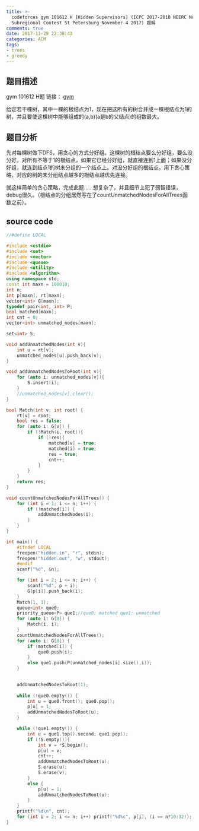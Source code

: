```yaml
---
title: >-
  codeforces gym 101612 H [Hidden Supervisors] (ICPC 2017-2018 NEERC Northern
  Subregional Contest St Petersburg November 4 2017) 题解
comments: true
date: 2017-11-29 22:38:43
categories: ACM
tags:
- trees
- greedy
---
```

## 题目描述
gym 101612 H题
链接： [gym](http://codeforces.com/gym/101612)


给定若干棵树，其中一棵的根结点为1，现在把这所有的树合并成一棵根结点为1的树，并且要使这棵树中能够组成的(a,b)(a是b的父结点)的组数最大。


<!-- more -->

## 题目分析

先对每棵树做下DFS，用贪心的方式分好组。这棵树的根结点要么分好组，要么没分好。对所有不等于1的根结点，如果它已经分好组，就直接连到1上面；如果没分好组，就连到结点1的树未分组的一个结点上。对没分好组的根结点，用下贪心策略，对应的树的未分组结点越多的根结点越优先连接。

就这样简单的贪心策略，完成此题……想复杂了，并且细节上犯了弱智错误，debug很久。（根结点的分组居然写在了countUnmatchedNodesForAllTrees函数之前）。



## source code
```c++
//#define LOCAL

#include <cstdio>
#include <set>
#include <vector>
#include <queue>
#include <utility>
#include <algorithm>
using namespace std;
const int maxn = 100010;
int n;
int p[maxn], rt[maxn];
vector<int> G[maxn];
typedef pair<int, int> P;
bool matched[maxn];
int cnt = 0;
vector<int> unmatched_nodes[maxn];

set<int> S;

void addUnmatchedNodes(int v){
    int u = rt[v];
    unmatched_nodes[u].push_back(v);
}

void addUnmatchedNodesToRoot(int v){
    for (auto i: unmatched_nodes[v]){
        S.insert(i);
    }
    //unmatched_nodes[v].clear();
}

bool Match(int v, int root) {
    rt[v] = root;
    bool res = false;
    for (auto i: G[v]) {
        if (!Match(i, root)){
            if (!res){
                matched[v] = true;
                matched[i] = true;
                res = true;
                cnt++;
            }
        }
    }
    return res;
}

void countUnmatchedNodesForAllTrees() {
    for (int i = 1; i <= n; i++) {
        if (!matched[i]) {
            addUnmatchedNodes(i);
        }
    }
}

int main() {
    #ifndef LOCAL
    freopen("hidden.in", "r", stdin);
    freopen("hidden.out", "w", stdout);
    #endif
    scanf("%d", &n);

    for (int i = 2; i <= n; i++) {
        scanf("%d", p + i);
        G[p[i]].push_back(i);
    }
    Match(1, 1);
    queue<int> que0;
    priority_queue<P> que1;//que0: matched que1: unmatched
	for (auto i: G[0]) {
		Match(i, i);
	}
	countUnmatchedNodesForAllTrees();
    for (auto i: G[0]) {
        if (matched[i]) {
            que0.push(i);
        } 
        else que1.push(P(unmatched_nodes[i].size(),i));
    }

    
    addUnmatchedNodesToRoot(1);
    
    while (!que0.empty()) {
        int u = que0.front(); que0.pop();
        p[u] = 1;
        addUnmatchedNodesToRoot(u);
    }

    while (!que1.empty()) {
        int u = que1.top().second; que1.pop();
        if (!S.empty()){
            int v = *S.begin();
            p[u] = v;
            cnt++;
            addUnmatchedNodesToRoot(u);
            S.erase(u);
            S.erase(v);
        }
        else {
            p[u] = 1;
            addUnmatchedNodesToRoot(u);
        }
    }
    printf("%d\n", cnt);
    for (int i = 2; i <= n; i++) printf("%d%c", p[i], (i == n?10:32));
}
```